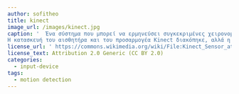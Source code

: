 ```yaml
---
author: sofitheo 
title: kinect
image_url: /images/kinect.jpg
caption: '  Ένα σύστημα που μπορεί να ερμηνεύσει συγκεκριμένες χειρονομίες, καθιστώντας δυνατόν τον έλεγχο ηλεκτρονικών συσκευών χωρίς κάποια άλλη συσκευή εισόδου, αλλά μόνο χειρονομίες σώματος. Για να γίνει αυτό δυνατόν χρησιμοποιείτε μια υπέρυθρη κάμερα , ένας προβολέας υπερύθρων και ένα ειδικό μικροτσίπ για να παρακολουθεί την κίνηση των αντικειμένων και τα άτομα σε τρεις διαστάσεις.
Η κατασκευή του αισθητήρα και του προσαρμογέα Kinect διακόπηκε, αλλά η τεχνολογία Kinect επιβιώνει μέσα από προϊόντα όπως το HoloLens, τη φωνητική βοηθό Cortana και το σύστημα επαλήθευσης ταυτότητας με βιομετρικά προσώπου Windows Hello.'
license_url: ' https://commons.wikimedia.org/wiki/File:Kinect_Sensor_at_E3_2010_(front).jpg'
license_text: Attribution 2.0 Generic (CC BY 2.0)
categories:
  - input-device
tags:
  - motion detection
---
```



